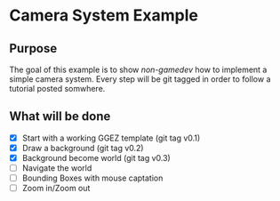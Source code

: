 # Camera System Example
## Purpose
The goal of this example is to show _non-gamedev_ how to implement a simple camera system. Every step will be git tagged in order to follow a tutorial posted somwhere.

## What will be done
- [X] Start with a working GGEZ template (git tag v0.1)
- [x] Draw a background (git tag v0.2)
- [X] Background become world (git tag v0.3)
- [ ] Navigate the world
- [ ] Bounding Boxes with mouse captation
- [ ] Zoom in/Zoom out